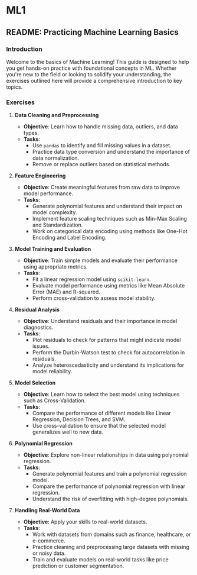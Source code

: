 # ML1
## README: Practicing Machine Learning Basics

### Introduction

Welcome to the basics of Machine Learning! This guide is designed to help you get hands-on practice with foundational concepts in ML. Whether you're new to the field or looking to solidify your understanding, the exercises outlined here will provide a comprehensive introduction to key topics.

### Exercises

1. **Data Cleaning and Preprocessing**
   - **Objective**: Learn how to handle missing data, outliers, and data types.
   - **Tasks**:
     - Use `pandas` to identify and fill missing values in a dataset.
     - Practice data type conversion and understand the importance of data normalization.
     - Remove or replace outliers based on statistical methods.

2. **Feature Engineering**
   - **Objective**: Create meaningful features from raw data to improve model performance.
   - **Tasks**:
     - Generate polynomial features and understand their impact on model complexity.
     - Implement feature scaling techniques such as Min-Max Scaling and Standardization.
     - Work on categorical data encoding using methods like One-Hot Encoding and Label Encoding.

3. **Model Training and Evaluation**
   - **Objective**: Train simple models and evaluate their performance using appropriate metrics.
   - **Tasks**:
     - Fit a linear regression model using `scikit-learn`.
     - Evaluate model performance using metrics like Mean Absolute Error (MAE) and R-squared.
     - Perform cross-validation to assess model stability.

4. **Residual Analysis**
   - **Objective**: Understand residuals and their importance in model diagnostics.
   - **Tasks**:
     - Plot residuals to check for patterns that might indicate model issues.
     - Perform the Durbin-Watson test to check for autocorrelation in residuals.
     - Analyze heteroscedasticity and understand its implications for model reliability.

5. **Model Selection**
   - **Objective**: Learn how to select the best model using techniques such as Cross-Validation.
   - **Tasks**:
     - Compare the performance of different models like Linear Regression, Decision Trees, and SVM.
     - Use cross-validation to ensure that the selected model generalizes well to new data.

6. **Polynomial Regression**
   - **Objective**: Explore non-linear relationships in data using polynomial regression.
   - **Tasks**:
     - Generate polynomial features and train a polynomial regression model.
     - Compare the performance of polynomial regression with linear regression.
     - Understand the risk of overfitting with high-degree polynomials.

7. **Handling Real-World Data**
   - **Objective**: Apply your skills to real-world datasets.
   - **Tasks**:
     - Work with datasets from domains such as finance, healthcare, or e-commerce.
     - Practice cleaning and preprocessing large datasets with missing or noisy data.
     - Train and evaluate models on real-world tasks like price prediction or customer segmentation.

